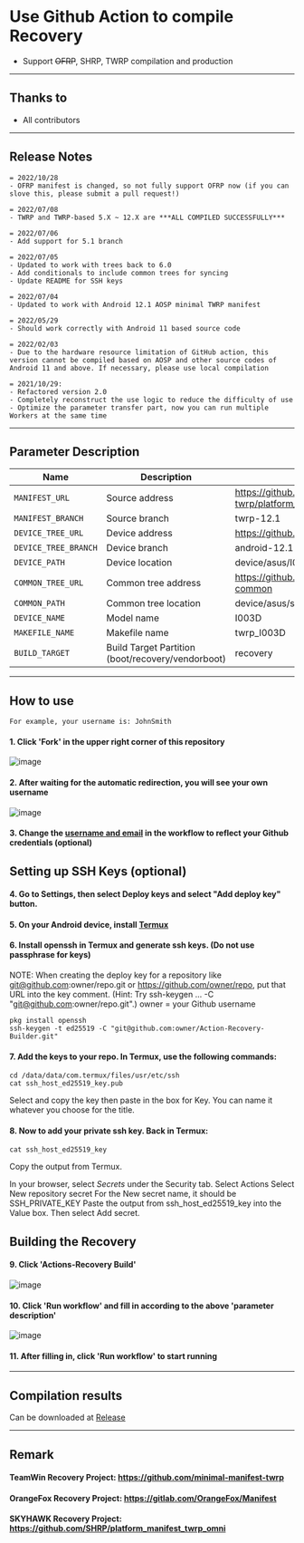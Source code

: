 # Use Github Action to compile Recovery

- Support ~~OFRP~~, SHRP, TWRP compilation and production

---

## Thanks to
- All contributors

---

## Release Notes
```
= 2022/10/28
- OFRP manifest is changed, so not fully support OFRP now (if you can slove this, please submit a pull request!)

= 2022/07/08
- TWRP and TWRP-based 5.X ~ 12.X are ***ALL COMPILED SUCCESSFULLY***

= 2022/07/06
- Add support for 5.1 branch

= 2022/07/05
- Updated to work with trees back to 6.0
- Add conditionals to include common trees for syncing
- Update README for SSH keys

= 2022/07/04
- Updated to work with Android 12.1 AOSP minimal TWRP manifest

= 2022/05/29
- Should work correctly with Android 11 based source code

= 2022/02/03
- Due to the hardware resource limitation of GitHub action, this version cannot be compiled based on AOSP and other source codes of Android 11 and above. If necessary, please use local compilation

= 2021/10/29: 
- Refactored version 2.0
- Completely reconstruct the use logic to reduce the difficulty of use
- Optimize the parameter transfer part, now you can run multiple Workers at the same time
```

-----

## Parameter Description

| Name | Description | Example |
| ------------ | -------------------- | ------------ |
| `MANIFEST_URL` | Source address | https://github.com/minimal-manifest-twrp/platform_manifest_twrp_aosp.git |
| `MANIFEST_BRANCH` | Source branch | twrp-12.1 |
| `DEVICE_TREE_URL` | Device address | https://github.com/TeamWin/android_device_asus_I003D |
| `DEVICE_TREE_BRANCH` | Device branch | android-12.1 |
| `DEVICE_PATH` | Device location | device/asus/I003D |
| `COMMON_TREE_URL` | Common tree address | https://github.com/TeamWin/android_device_asus_sm8250-common |
| `COMMON_PATH` | Common tree location | device/asus/sm8250-common |
| `DEVICE_NAME` | Model name | I003D |
| `MAKEFILE_NAME` | Makefile name | twrp_I003D |
| `BUILD_TARGET` | Build Target Partition (boot/recovery/vendorboot) | recovery |

-----

## How to use
```
For example, your username is: JohnSmith
```
#### 1. Click 'Fork' in the upper right corner of this repository
![image](https://user-images.githubusercontent.com/37921907/177914706-c92476c5-7e14-4fb3-be94-0c8a11dae874.png)
#### 2. After waiting for the automatic redirection, you will see your own username
![image](https://user-images.githubusercontent.com/37921907/177915106-5bde6fc9-303c-479e-b290-22b48efd1e4e.png)
#### 3. Change the [username and email](https://github.com/CaptainThrowback/Action-Recovery-Builder/blob/main/.github/workflows/Recovery%20Build.yml#L100-L101) in the workflow to reflect your Github credentials (optional)
## Setting up SSH Keys (optional)
#### 4. Go to Settings, then select Deploy keys and select "Add deploy key" button.

#### 5. On your Android device, install [Termux](https://github.com/termux/termux-app/releases)

#### 6. Install openssh in Termux and generate ssh keys. (Do not use passphrase for keys)
NOTE: When creating the deploy key for a repository like git@github.com:owner/repo.git or https://github.com/owner/repo, put that URL into the key comment. (Hint: Try ssh-keygen ... -C "git@github.com:owner/repo.git".)
owner = your Github username
```
pkg install openssh
ssh-keygen -t ed25519 -C "git@github.com:owner/Action-Recovery-Builder.git"
```
#### 7. Add the keys to your repo. In Termux, use the following commands:
```
cd /data/data/com.termux/files/usr/etc/ssh
cat ssh_host_ed25519_key.pub
```
  Select and copy the key then paste in the box for Key.
  You can name it whatever you choose for the title.

#### 8. Now to add your private ssh key. Back in Termux:
```
cat ssh_host_ed25519_key
```
   Copy the output from Termux.

   In your browser, select *Secrets* under the Security tab.
   Select Actions
   Select New repository secret
   For the New secret name, it should be SSH_PRIVATE_KEY
   Paste the output from ssh_host_ed25519_key into the Value box.
   Then select Add secret.

## Building the Recovery
#### 9. Click 'Actions-Recovery Build'
![image](https://user-images.githubusercontent.com/37921907/177915304-8731ed80-1d49-48c9-9848-70d0ac8f2720.png)
#### 10. Click 'Run workflow' and fill in according to the above 'parameter description'
![image](https://user-images.githubusercontent.com/37921907/177915346-71c29149-78fb-4a00-996f-5d84ffc9eb8c.png)
#### 11. After filling in, click 'Run workflow' to start running

-----

## Compilation results
Can be downloaded at [Release](../../releases)

-----
## Remark

#### TeamWin Recovery Project: https://github.com/minimal-manifest-twrp
#### OrangeFox Recovery Project: https://gitlab.com/OrangeFox/Manifest
#### SKYHAWK Recovery Project: https://github.com/SHRP/platform_manifest_twrp_omni
